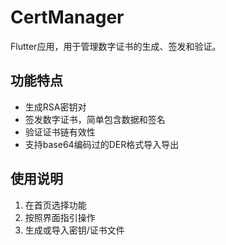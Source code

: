 # CertManager

Flutter应用，用于管理数字证书的生成、签发和验证。

## 功能特点

- 生成RSA密钥对
- 签发数字证书，简单包含数据和签名
- 验证证书链有效性
- 支持base64编码过的DER格式导入导出

## 使用说明

1. 在首页选择功能
2. 按照界面指引操作
3. 生成或导入密钥/证书文件

